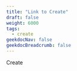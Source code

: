 ```yaml
---
title: "Link to Create"
draft: false
weight: 6000
tags:
  - create
geekdocNav: false
geekdocBreadcrumb: false
---
```


Create